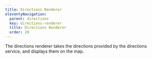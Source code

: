```yaml
---
title: Directions Renderer
eleventyNavigation:
  parent: directions
  key: directions-renderer
  title: Directions Renderer
  order: 20
---
```


The directions renderer takes the directions provided by the directions service, and displays them on the map.
